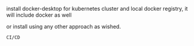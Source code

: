 install docker-desktop for kubernetes cluster and local docker registry, it will include docker as well

or install using any other approach as wished.

```CI/CD```
